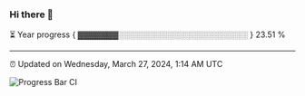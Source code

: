 ### Hi there 👋

⏳ Year progress { ▓▓▓▓▓▓▓░░░░░░░░░░░░░░░░░░░░░░░ } 23.51 %

---

⏰ Updated on Wednesday, March 27, 2024, 1:14 AM UTC

![Progress Bar CI](https://github.com/arthurbuhl/arthurbuhl/workflows/Progress%20Bar%20CI/badge.svg)
